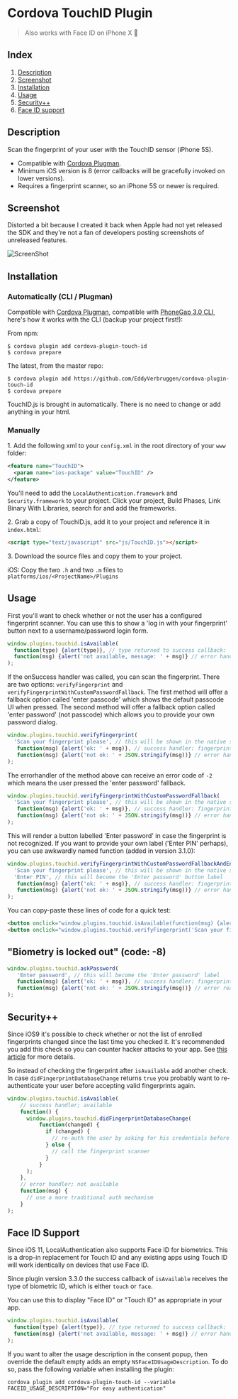 # Cordova TouchID Plugin

> Also works with Face ID on iPhone X 🚀

## Index

1. [Description](#description) 
2. [Screenshot](#screenshot)   
3. [Installation](#installation)    
4. [Usage](#usage)  
5. [Security++](#security)   
6. [Face ID support](#face-id-support)

## Description

Scan the fingerprint of your user with the TouchID sensor (iPhone 5S).

* Compatible with [Cordova Plugman](https://github.com/apache/cordova-plugman).
* Minimum iOS version is 8 (error callbacks will be gracefully invoked on lower versions).
* Requires a fingerprint scanner, so an iPhone 5S or newer is required.

## Screenshot
Distorted a bit because I created it back when Apple had not yet released the SDK and they're not a fan of developers posting screenshots of unreleased features.

![ScreenShot](screenshots/TouchID-demo.PNG)

## Installation

### Automatically (CLI / Plugman)
Compatible with [Cordova Plugman](https://github.com/apache/cordova-plugman), compatible with [PhoneGap 3.0 CLI](http://docs.phonegap.com/en/3.0.0/guide_cli_index.md.html#The%20Command-line%20Interface_add_features), here's how it works with the CLI (backup your project first!):

From npm:
```
$ cordova plugin add cordova-plugin-touch-id
$ cordova prepare
```

The latest, from the master repo:
```
$ cordova plugin add https://github.com/EddyVerbruggen/cordova-plugin-touch-id
$ cordova prepare
```

TouchID.js is brought in automatically. There is no need to change or add anything in your html.

### Manually

1\. Add the following xml to your `config.xml` in the root directory of your `www` folder:
```xml
<feature name="TouchID">
  <param name="ios-package" value="TouchID" />
</feature>
```

You'll need to add the `LocalAuthentication.framework` and `Security.framework` to your project.
Click your project, Build Phases, Link Binary With Libraries, search for and add the frameworks.

2\. Grab a copy of TouchID.js, add it to your project and reference it in `index.html`:
```html
<script type="text/javascript" src="js/TouchID.js"></script>
```

3\. Download the source files and copy them to your project.

iOS: Copy the two `.h` and two `.m` files to `platforms/ios/<ProjectName>/Plugins`

## Usage
First you'll want to check whether or not the user has a configured fingerprint scanner.
You can use this to show a 'log in with your fingerprint' button next to a username/password login form.
```js
window.plugins.touchid.isAvailable(
  function(type) {alert(type)}, // type returned to success callback: 'face' on iPhone X, 'touch' on other devices
  function(msg) {alert('not available, message: ' + msg)} // error handler: no TouchID available
);
```

If the onSuccess handler was called, you can scan the fingerprint.
There are two options: `verifyFingerprint` and `verifyFingerprintWithCustomPasswordFallback`.
The first method will offer a fallback option called 'enter passcode' which shows the default passcode UI when pressed.
The second method will offer a fallback option called 'enter password' (not passcode) which allows you to provide your own password dialog.
```js
window.plugins.touchid.verifyFingerprint(
  'Scan your fingerprint please', // this will be shown in the native scanner popup
   function(msg) {alert('ok: ' + msg)}, // success handler: fingerprint accepted
   function(msg) {alert('not ok: ' + JSON.stringify(msg))} // error handler with errorcode and localised reason
);
```
The errorhandler of the method above can receive an error code of `-2` which means the user pressed the 'enter password' fallback.

```js
window.plugins.touchid.verifyFingerprintWithCustomPasswordFallback(
  'Scan your fingerprint please', // this will be shown in the native scanner popup
   function(msg) {alert('ok: ' + msg)}, // success handler: fingerprint accepted
   function(msg) {alert('not ok: ' + JSON.stringify(msg))} // error handler with errorcode and localised reason
);
```

This will render a button labelled 'Enter password' in case the fingerprint is not recognized.
If you want to provide your own label ('Enter PIN' perhaps), you can use awkwardly named function (added in version 3.1.0):

```js
window.plugins.touchid.verifyFingerprintWithCustomPasswordFallbackAndEnterPasswordLabel(
  'Scan your fingerprint please', // this will be shown in the native scanner popup
  'Enter PIN', // this will become the 'Enter password' button label
   function(msg) {alert('ok: ' + msg)}, // success handler: fingerprint accepted
   function(msg) {alert('not ok: ' + JSON.stringify(msg))} // error handler with errorcode and localised reason
);
```

You can copy-paste these lines of code for a quick test:
```html
<button onclick="window.plugins.touchid.isAvailable(function(msg) {alert('ok: ' + msg)}, function(msg) {alert('not ok: ' + msg)})">Touch ID available?</button>
<button onclick="window.plugins.touchid.verifyFingerprint('Scan your fingerprint please', function(msg) {alert('ok: ' + msg)}, function(msg) {alert('not ok: ' + JSON.stringify(msg))})">Scan fingerprint</button>
```

## "Biometry is locked out" (code: -8)

```js
window.plugins.touchid.askPassword(
   'Enter password', // this will become the 'Enter password' label
   function(msg) {alert('ok: ' + msg)}, // success handler: fingerprint reactivated
   function(msg) {alert('not ok: ' + JSON.stringify(msg))} // error reason as string
);
```


## Security++
Since iOS9 it's possible to check whether or not the list of enrolled fingerprints changed since
the last time you checked it. It's recommended you add this check so you can counter hacker attacks
to your app. See [this article](https://godpraksis.no/2016/03/fingerprint-trojan/) for more details.

So instead of checking the fingerprint after `isAvailable` add another check.
In case `didFingerprintDatabaseChange` returns `true` you probably want to re-authenticate your user
before accepting valid fingerprints again.

```js
window.plugins.touchid.isAvailable(
    // success handler; available
    function() {
      window.plugins.touchid.didFingerprintDatabaseChange(
          function(changed) {
            if (changed) {
              // re-auth the user by asking for his credentials before allowing a fingerprint scan again
            } else {
              // call the fingerprint scanner
            }
          }
      );
    },
    // error handler; not available
    function(msg) {
      // use a more traditional auth mechanism
    }
);
```

## Face ID Support
Since iOS 11, LocalAuthentication also supports Face ID for biometrics. This is
a drop-in replacement for Touch ID and any existing apps using Touch ID will
work identically on devices that use Face ID.

Since plugin version 3.3.0 the success callback of `isAvailable` receives
the type of biometric ID, which is either `touch` or `face`.

You can use this to display "Face ID" or "Touch ID" as appropriate in your app.

```js
window.plugins.touchid.isAvailable(
  function(type) {alert(type)}, // type returned to success callback: 'face' on iPhone X, 'touch' on other devices
  function(msg) {alert('not available, message: ' + msg)} // error handler: no TouchID available
);
```

If you want to alter the usage description in the consent popup, then override the
default empty adds an empty `NSFaceIDUsageDescription`. To do so, pass the following variable when installing the plugin:

```
cordova plugin add cordova-plugin-touch-id --variable FACEID_USAGE_DESCRIPTION="For easy authentication"
```

